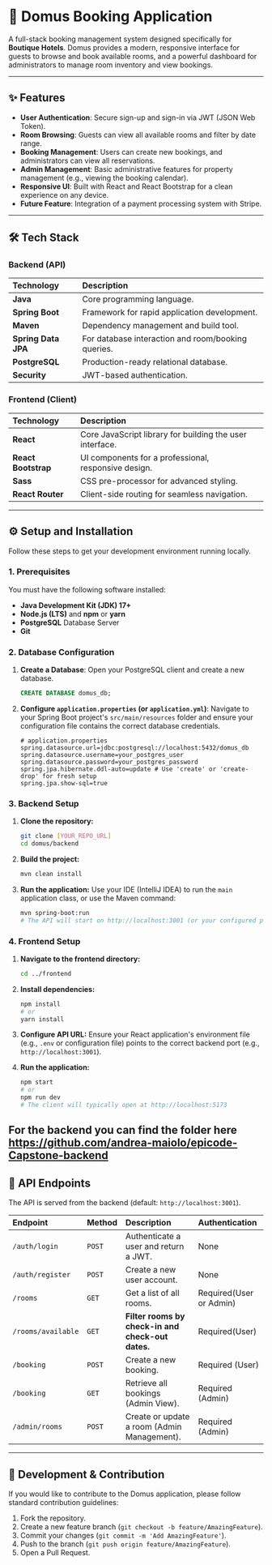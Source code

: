 # 🏡 Domus Booking Application

A full-stack booking management system designed specifically for **Boutique Hotels**. Domus provides a modern, responsive interface for guests to browse and book available rooms, and a powerful dashboard for administrators to manage room inventory and view bookings.

---

## ✨ Features

- **User Authentication**: Secure sign-up and sign-in via JWT (JSON Web Token).
- **Room Browsing**: Guests can view all available rooms and filter by date range.
- **Booking Management**: Users can create new bookings, and administrators can view all reservations.
- **Admin Management**: Basic administrative features for property management (e.g., viewing the booking calendar).
- **Responsive UI**: Built with React and React Bootstrap for a clean experience on any device.
- **Future Feature**: Integration of a payment processing system with Stripe.

---

## 🛠️ Tech Stack

### Backend (API)

| Technology          | Description                                        |
| :------------------ | :------------------------------------------------- |
| **Java**            | Core programming language.                         |
| **Spring Boot**     | Framework for rapid application development.       |
| **Maven**           | Dependency management and build tool.              |
| **Spring Data JPA** | For database interaction and room/booking queries. |
| **PostgreSQL**      | Production-ready relational database.              |
| **Security**        | JWT-based authentication.                          |

### Frontend (Client)

| Technology          | Description                                              |     |
| :------------------ | :------------------------------------------------------- | :-- |
| **React**           | Core JavaScript library for building the user interface. |
| **React Bootstrap** | UI components for a professional, responsive design.     |
| **Sass**            | CSS pre-processor for advanced styling.                  |
| **React Router**    | Client-side routing for seamless navigation.             |

---

## ⚙️ Setup and Installation

Follow these steps to get your development environment running locally.

### 1. Prerequisites

You must have the following software installed:

- **Java Development Kit (JDK) 17+**
- **Node.js (LTS)** and **npm** or **yarn**
- **PostgreSQL** Database Server
- **Git**

### 2. Database Configuration

1.  **Create a Database**: Open your PostgreSQL client and create a new database.
    ```sql
    CREATE DATABASE domus_db;
    ```
2.  **Configure `application.properties` (or `application.yml`)**:
    Navigate to your Spring Boot project's `src/main/resources` folder and ensure your configuration file contains the correct database credentials.

    ```properties
    # application.properties
    spring.datasource.url=jdbc:postgresql://localhost:5432/domus_db
    spring.datasource.username=your_postgres_user
    spring.datasource.password=your_postgres_password
    spring.jpa.hibernate.ddl-auto=update # Use 'create' or 'create-drop' for fresh setup
    spring.jpa.show-sql=true
    ```

### 3. Backend Setup

1.  **Clone the repository:**
    ```bash
    git clone [YOUR_REPO_URL]
    cd domus/backend
    ```
2.  **Build the project:**
    ```bash
    mvn clean install
    ```
3.  **Run the application:**
    Use your IDE (IntelliJ IDEA) to run the `main` application class, or use the Maven command:
    ```bash
    mvn spring-boot:run
    # The API will start on http://localhost:3001 (or your configured port)
    ```

### 4. Frontend Setup

1.  **Navigate to the frontend directory:**
    ```bash
    cd ../frontend
    ```
2.  **Install dependencies:**
    ```bash
    npm install
    # or
    yarn install
    ```
3.  **Configure API URL:**
    Ensure your React application's environment file (e.g., `.env` or configuration file) points to the correct backend port (e.g., `http://localhost:3001`).

4.  **Run the application:**
    ```bash
    npm start
    # or
    npm run dev
    # The client will typically open at http://localhost:5173
    ```
**For the backend you can find the folder here https://github.com/andrea-maiolo/epicode-Capstone-backend**
---

## 📡 API Endpoints

The API is served from the backend (default: `http://localhost:3001`).

| Endpoint           | Method | Description                                       | Authentication          |
| :----------------- | :----- | :------------------------------------------------ | :---------------------- |
| `/auth/login`      | `POST` | Authenticate a user and return a JWT.             | None                    |
| `/auth/register`   | `POST` | Create a new user account.                        | None                    |
| `/rooms`           | `GET`  | Get a list of all rooms.                          | Required(User or Admin) |
| `/rooms/available` | `GET`  | **Filter rooms by check-in and check-out dates.** | Required(User)          |
| `/booking`         | `POST` | Create a new booking.                             | Required (User)         |
| `/booking`         | `GET`  | Retrieve all bookings (Admin View).               | Required (Admin)        |
| `/admin/rooms`     | `POST` | Create or update a room (Admin Management).       | Required (Admin)        |

---

## 👤 Development & Contribution

If you would like to contribute to the Domus application, please follow standard contribution guidelines:

1.  Fork the repository.
2.  Create a new feature branch (`git checkout -b feature/AmazingFeature`).
3.  Commit your changes (`git commit -m 'Add AmazingFeature'`).
4.  Push to the branch (`git push origin feature/AmazingFeature`).
5.  Open a Pull Request.
